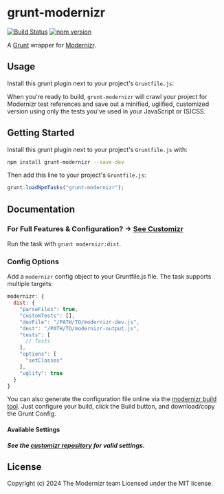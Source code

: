# grunt-modernizr

[![Build Status](https://github.com/Modernizr/grunt-modernizr/actions/workflows/testing.yml/badge.svg)](https://github.com/Modernizr/grunt-modernizr/actions/workflows/testing.yml)
[![npm version](https://badge.fury.io/js/grunt-modernizr.svg)](https://badge.fury.io/js/grunt-modernizr)

A [Grunt](http://gruntjs.com/) wrapper for [Modernizr](https://github.com/Modernizr/Modernizr).

## Usage
Install this grunt plugin next to your project's `Gruntfile.js`:

When you're ready to build, `grunt-modernizr` will crawl your project for Modernizr test references and save out a minified, uglified, customized version using only the tests you've used in your JavaScript or (S)CSS.

## Getting Started
Install this grunt plugin next to your project's `Gruntfile.js` with:

```bash
npm install grunt-modernizr --save-dev
```

Then add this line to your project's `Gruntfile.js`:

```javascript
grunt.loadNpmTasks("grunt-modernizr");
```

## Documentation

### For Full Features & Configuration? → [See Customizr](https://github.com/modernizr/customizr#config-file)

Run the task with `grunt modernizr:dist`.

### Config Options

Add a `modernizr` config object to your Gruntfile.js file. The task supports multiple targets:

```javascript
modernizr: {
  dist: {
    "parseFiles": true,
    "customTests": [],
    "devFile": "/PATH/TO/modernizr-dev.js",
    "dest": "/PATH/TO/modernizr-output.js",
    "tests": [
      // Tests
    ],
    "options": [
      "setClasses"
    ],
    "uglify": true
  }
}
```

You can also generate the configuration file online via the [modernizr build tool](https://modernizr.com/download).
Just configure your build, click the Build button, and download/copy the Grunt Config.

#### Available Settings
##### See the [customizr repository](https://github.com/Modernizr/customizr#config-file) for valid settings.

## License
Copyright (c) 2024 The Modernizr team
Licensed under the MIT license.
